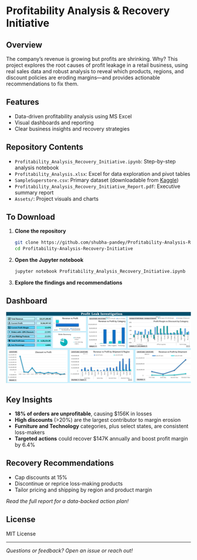 # Profitability Analysis & Recovery Initiative

## Overview

The company’s revenue is growing but profits are shrinking. Why? 
This project explores the root causes of profit leakage in a retail business, using real sales data and robust analysis to reveal which products, regions, and discount policies are eroding margins—and provides actionable recommendations to fix them.

## Features

- Data-driven profitability analysis using MS Excel
- Visual dashboards and reporting
- Clear business insights and recovery strategies

## Repository Contents

- `Profitability_Analysis_Recovery_Initiative.ipynb`: Step-by-step analysis notebook
- `Profitability_Analysis.xlsx`: Excel for data exploration and pivot tables
- `SampleSuperstore.csv`: Primary dataset (downloadable from [Kaggle](https://www.kaggle.com/datasets/vivek468/superstore-dataset-final))
- `Profitability_Analysis_Recovery_Initiative_Report.pdf`: Executive summary report
- `Assets/`: Project visuals and charts

## To Download

1. **Clone the repository**
   ```bash
   git clone https://github.com/shubha-pandey/Profitability-Analysis-Recovery-Initiative.git
   cd Profitability-Analysis-Recovery-Initiative
   ```
2. **Open the Jupyter notebook**
   ```bash
   jupyter notebook Profitability_Analysis_Recovery_Initiative.ipynb
   ```
3. **Explore the findings and recommendations**

## Dashboard

![Dashboard](Assets/Dashboard.png)

## Key Insights

- **18% of orders are unprofitable**, causing $156K in losses
- **High discounts** (>20%) are the largest contributor to margin erosion
- **Furniture and Technology** categories, plus select states, are consistent loss-makers
- **Targeted actions** could recover $147K annually and boost profit margin by 6.4%

## Recovery Recommendations

- Cap discounts at 15%
- Discontinue or reprice loss-making products
- Tailor pricing and shipping by region and product margin

_Read the full report for a data-backed action plan!_

## License

MIT License

---

*Questions or feedback? Open an issue or reach out!*
